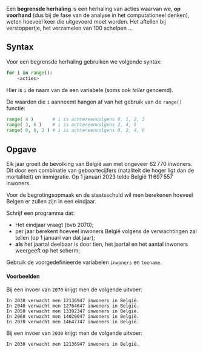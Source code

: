 Een **begrensde herhaling** is een herhaling van acties waarvan we, **op voorhand** (dus bij de fase van de analyse in het computationeel denken), weten hoeveel keer die uitgevoerd moet worden. Het aftellen bij verstoppertje, het verzamelen van 100 schelpen ... 

## Syntax

Voor een begrensde herhaling gebruiken we volgende syntax: 

```python
for i in range():
    <acties>
```

Hier is `i` de naam van de een variabele (soms ook *teller* genoemd).

De waarden die `i` aanneemt hangen af van het gebruik van de `range()` functie:

```python
range( 4 )       # i is achtereenvolgens 0, 1, 2, 3
range( 3, 6 )    # i is achtereenvolgens 3, 4, 5
range( 0, 8, 2 ) # i is achtereenvolgens 0, 2, 4, 6
```

## Opgave

Elk jaar groeit de bevolking van België aan met ongeveer 62 770 inwoners. Dit door een combinatie van geboortecijfers (nataliteit die hoger ligt dan de mortaliteit) en immigratie. Op 1 januari 2023 telde België 11 697 557 inwoners.

Voor de begrotingsopmaak en de staatsschuld wil men berekenen hoeveel Belgen er zullen zijn in een eindjaar. 

Schrijf een programma dat:
- Het eindjaar vraagt (bvb 2070);
- per jaar berekent hoeveel inwoners België volgens de verwachtingen zal tellen (op 1 januari van dat jaar);
- **als** het jaartal deelbaar is door tien, het jaartal en het aantal inwoners weergeeft op het scherm;

Gebruik de voorgedefinieerde variabelen `inwoners` en `toename`.

#### Voorbeelden

Bij een invoer van `2070` krijgt men de volgende uitvoer:
```
In 2030 verwacht men 12136947 inwoners in België.
In 2040 verwacht men 12764647 inwoners in België.
In 2050 verwacht men 13392347 inwoners in België.
In 2060 verwacht men 14020047 inwoners in België.
In 2070 verwacht men 14647747 inwoners in België.
```

Bij een invoer van `2030` krijgt men de volgende uitvoer:
```
In 2030 verwacht men 12136947 inwoners in België.
```
